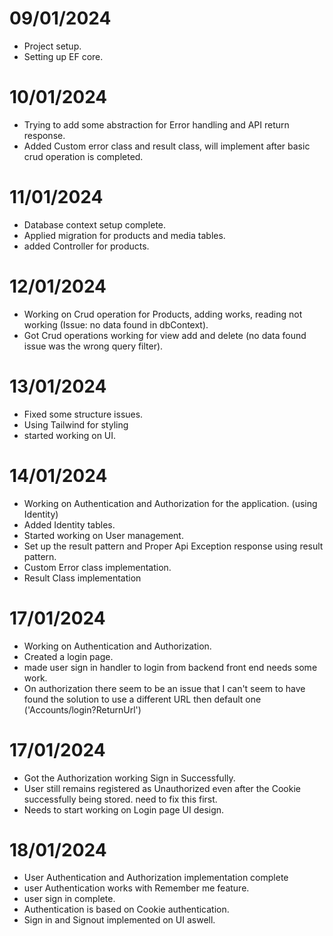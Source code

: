 # 09/01/2024 
- Project setup.
- Setting up EF core.

# 10/01/2024
- Trying to add some abstraction for Error handling and API return response.
- Added Custom error class and result class, will implement after basic crud operation is completed.

# 11/01/2024
- Database context setup complete.
- Applied migration for products and media tables.
- added Controller for products.

# 12/01/2024 
- Working on Crud operation for Products, adding works, reading not working (Issue: no data found in dbContext).
- Got Crud operations working for view add and delete (no data found issue was the wrong query filter).

# 13/01/2024 
- Fixed some structure issues.
- Using Tailwind for styling 
- started working on UI.

# 14/01/2024 
- Working on Authentication and Authorization for the application. (using Identity)
- Added Identity tables.
- Started working on User management.
- Set up the result pattern and Proper Api Exception response using result pattern.
- Custom Error class implementation.
- Result Class implementation

# 17/01/2024
- Working on Authentication and Authorization.
- Created a login page.
- made user sign in handler to login from backend front end needs some work.
- On authorization there seem to be an issue that I can't seem to have found the solution to use a different URL then default one ('Accounts/login?ReturnUrl')

# 17/01/2024
- Got the Authorization working Sign in Successfully.
- User still remains registered as Unauthorized even after the Cookie successfully being stored. need to fix this first.
- Needs to start working on Login page UI design.

# 18/01/2024
- User Authentication and Authorization implementation complete
- user Authentication works with Remember me feature.
- user sign in complete.
- Authentication is based on Cookie authentication.
- Sign in and Signout implemented on UI aswell.